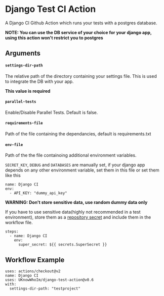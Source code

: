 # Django Test CI Action

A Django CI Github Action which runs your tests with a postgres database.

**NOTE: You can use the DB service of your choice for your django app, using this action won't restrict you to postgres**

## Arguments

#### `settings-dir-path`
The relative path of the directory containing your settings file. This is used to integrate the DB with your app. 

**This value is required**

#### `parallel-tests`
Enable/Disable Parallel Tests. Default is false.

#### `requirements-file`
Path of the file containing the dependancies, default is requirements.txt

#### `env-file`
Path of the the file containoing additional environment variables.

`SECRET_KEY`, `DEBUG` and `DATABASES` are manually set, if your django app depends on any other environment variable, set them in this file or set them like this
```
name: Django CI
env: 
  - API_KEY: "dummy_api_key"
```

**WARNING: Don't store sensitive data, use random dummy data only**

If you have to use sensitive data(highly not recommended in a test environment), store them as a [repository secret](https://docs.github.com/en/actions/reference/encrypted-secrets) and include them in the workflow file.
```
steps:
  - name: Django CI
    env: 
      super_secret: ${{ secrets.SuperSecret }}
```


## Workflow Example

```
uses: actions/checkout@v2
name: Django CI
uses: UKnowWhoIm/django-test-action@v0.6
with:
  settings-dir-path: "testproject"
```
